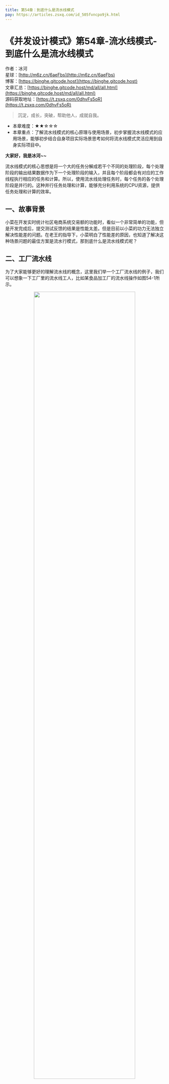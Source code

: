 ```yaml
---
title: 第54章：到底什么是流水线模式
pay: https://articles.zsxq.com/id_505fvncpo9jk.html
---
```


# 《并发设计模式》第54章-流水线模式-到底什么是流水线模式

作者：冰河
<br/>星球：[http://m6z.cn/6aeFbs](http://m6z.cn/6aeFbs)
<br/>博客：[https://binghe.gitcode.host](https://binghe.gitcode.host)
<br/>文章汇总：[https://binghe.gitcode.host/md/all/all.html](https://binghe.gitcode.host/md/all/all.html)
<br/>源码获取地址：[https://t.zsxq.com/0dhvFs5oR](https://t.zsxq.com/0dhvFs5oR)

> 沉淀，成长，突破，帮助他人，成就自我。

* 本章难度：★★☆☆☆
* 本章重点：了解流水线模式的核心原理与使用场景，初步掌握流水线模式的应用场景，能够初步结合自身项目实际场景思考如何将流水线模式灵活应用到自身实际项目中。

**大家好，我是冰河~~**

流水线模式的核心思想是将一个大的任务分解成若干个不同的处理阶段，每个处理阶段的输出结果数据作为下一个处理阶段的输入，并且每个阶段都会有对应的工作线程执行相应的任务和计算。所以，使用流水线处理任务时，每个任务的各个处理阶段是并行的。这种并行任务处理和计算，能够充分利用系统的CPU资源，提供任务处理和计算的效率。

## 一、故事背景

小菜在开发实时统计社区电商系统交易额的功能时，看似一个非常简单的功能，但是开发完成后，提交测试反馈的结果是性能太差。但是目前以小菜的功力无法独立解决性能差的问题。在老王的指导下，小菜明白了性能差的原因，也知道了解决这种场景问题的最佳方案是流水行模式，那到底什么是流水线模式呢？

## 二、工厂流水线

为了大家能够更好的理解流水线的概念，这里我们举一个工厂流水线的例子，我们可以想象一下工厂里的流水线工人，比如某食品加工厂的流水线操作如图54-1所示。

<div align="center">
    <img src="https://binghe.gitcode.host/assets/images/core/concurrent/2023-11-10-001.png?raw=true" width="80%">
    <br/>
</div>

可以看到，对于某食品加工厂来说，从原料到成品要经历清洗原料、切配、预煮和蒸煮、冷却和包装、杀菌和包装以及成品检验几个步骤。每一个步骤都会有专门的人员进行处理，例如有专门的人员清洗原料，专门的人员进行切配等。

清洗原料的人员将原料清洗完毕，立刻传送到切配工序，此时有专门的人员进行切配，切配完又会传送到预煮和蒸煮工序，由专门的人员进行预煮和蒸煮，以此类推。

这里，我们可以想象一个场景：那就是清洗原料的人员会不停的清洗原料，而切配的人员会不停的切配，整个流水线上的每个工序都是并行执行的，如图54-2所示。

<div align="center">
    <img src="https://binghe.gitcode.host/assets/images/core/concurrent/2023-11-10-002.png?raw=true" width="80%">
    <br/>
</div>

可以看到，在食品加工厂的流水线上，会将一个流水线的操作划分成多个工序，每个流水线的不同工序之间是可以并行处理的，这样就不必等到一个流水线的所有操作都完成后，再去开启下一个流水线操作，以此来提升整体的加工效率。

## 三、计算机流水线

简单介绍完工厂的流水线后，我们再来看看计算机中的流水线。计算机中的流水线核心思想和工厂中的流水线基本相同，但是还是有细微的差别。

### 3.1 流水线的概念

流水线是指在程序执行时，多条指令重叠进行操作的一种准并行处理的实现技术。各种部件同时处理是针对不同指令而言的，它们同时为多条指令的不同部分进行工作，以提高各部件的利用率和指令的平均执行速度。

流水线的相关参数计算包括：流水线执行时间计算、流水线吞吐率、流水线加速比、流水线效率，如图54-3所示。

## 查看全文

加入[冰河技术](http://m6z.cn/6aeFbs)知识星球，解锁完整技术文章与完整代码